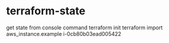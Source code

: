 ﻿# terraform-state
get state from console
command
terraform init
terraform import aws_instance.example i-0cb80b03ead005422
